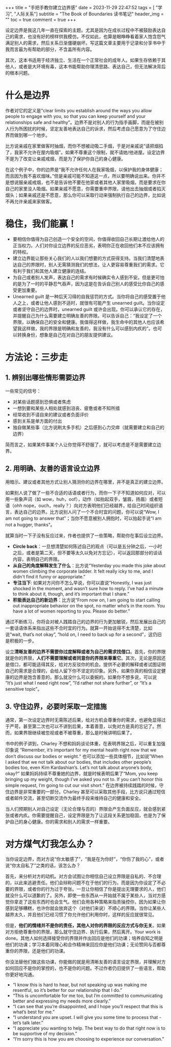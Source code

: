 +++
title = "手把手教你建立边界感"
date = 2023-11-29 22:47:52
tags = [ "学习", "人际关系"]
subtitle = "The Book of Boundaries 读书笔记"
header_img = ""
toc = true
comment = true
+++

设定边界是我这几年一直在探索的主题。尤其是因为在成长过程中不被鼓励表达自己的需求，也没有好的榜样供我模仿。不仅如此，也算是眼睁睁看着家人饱含怨气满足别人的需求，然后关系日渐僵硬崩坏。写这篇文章主要用于记录和分享书中于我而言最为有帮助的部分，不含盖所有内容。

其次，这本书适用于经济独立、生活在一个正常社会的成年人。如果生存依赖于其他人，或者是大环境有毒，这本书能帮助你理清思路、表达自己，但无法解决背后的根本问题。

# 什么是边界

作者对它的定义是“clear limits you establish around the ways you allow people to engage with you, so that you can keep yourself and your relationships safe and healthy”。边界不是对别人的行为指手画脚，而是在被别人行为所困扰的时候，坚定友善地表达自己的诉求，然后考虑自己愿意为了守住边界而做到哪一个地步。

比方说亲戚在家里做客时抽烟，而你不想被动吸二手烟，于是对亲戚说“请把烟掐了，我家不允许在屋内吸烟”。如果不尊重这个限制，就不请她/他进屋。设定边界不是为了改变让亲戚戒烟，而是为了保护你自己的身心健康。

在这个例子中，你的边界是“我不允许任何人在我家吸烟，以保护我的身体健康；而且因为我不喜欢烟味。”但是亲戚可能不知道这一点，所以要明确说出来。你并不是想说服亲戚戒烟，也不是告诉他不要在他家或者其他人家里吸烟，而是要求在你自己的家里没人吸烟。如果亲戚不愿意，你需要重申界限，请他出去抽烟或者掐灭烟头；如果亲戚还是不愿意，那么你可以采取行动来强制执行自己的边界，比如说不再允许亲戚来家做客。

# 稳住，我们能赢！

- 要相信你值得为自己创造一个安全的空间，你值得收回自己长期让渡给他人的正当权力。人们对你设立边界的反应恶劣，表明你正在收回他们本不应该拥有的特权。
- 建立边界能让那些关心我们的人以我们想要的方式获得支持。当我们清楚地表达自己的界限时，别人无需猜测我们的想法，让人更容易尊重我们的需求。它有利于我们和其他人建立健康的连结。
- 为自己或者别人发声，表达自己的需求有时候确实令人感到不安。但是更可怕的是为了一时的平静忍气吞声，因为这是在告诉自己别人的感受比你自己的感受更加重要。
- Unearned guilt 是一种后天习得的自我惩罚的方式。当你将自己的感受置于他人之上，或者让他人感到不适时，就很有可能产生 unearned guilt。当你设定或者坚守自己的边界时，unearned guilt 或许会出现。你可以承认它的存在，并提醒自己为什么需要建立明确友善的界限。可以告诉自己：“我设定了一个界限，以确保自己的安全和健康。我值得这样做，我生命中的其他人也应该希望我这样做，我的界限是明确和友善的，我没有什么可以感到内疚的”。也可以转换身份，想象是自己在对自己的朋友提供建议。

# 方法论：三步走

## 1. 辨别出哪些情形需要边界

一些常见的信号：

- 对某些话题感到恐惧或者焦虑
- 一想到要和某些人相处就感到沮丧、疲惫或者不知所措
- 经常收到不请自来的建议或者负面评价
- 感到关系是单方面的付出
- 独自做某些事（比方说刷太多手机）之后感到心力交瘁（就需要建立和自己的边界）

简而言之，如果某件事某个人让你觉得不舒服了，就可以考虑是不是需要建立边界。

## 2. 用明确、友善的语言设立边界

用暗示、建议或者其他方式让别人猜测你的边界在哪里，并不是真正的建立边界。

如果别人说了做了一些不合适的话语或者行为，而你一下子不知道如何应对，可以用一些象声词（如 wow，huh，oof），动作（如抬起双手，皱眉，扬眉）或者短语（ohh nope，ouch，really？）向对方表明他们已经越界，给自己时间组织语言，表达自己的边界。比方说别人问了一个不合时宜的问题，你可以说“Wow, I am not going to answer that”；当你不愿意被别人拥抱时，可以抬起手说“I am not a hugger, thanks”。

就算当时一下子没有反应过来，作者也提供了一些策略，帮助你在事后设立边界。

- **Circle back**：一旦想清楚如何陈述自己的观点（可以是五分钟之后，一小时之后，或者是第二天，但不要等太久以免对方忘记），可以返回那部分的谈话内容，表明自己的界限。
- **从自己的角度解释发生了什么**：比方说“Yesterday you made this joke about women climbing the corporate ladder. It felt really icky to me, and I didn't find it funny or appropriate.”
- **专注当下**: 如果对方问你不怎么早说，你可以直说”Honestly, I was just shocked in the moment, and wasn’t sure how to reply. I’ve had a minute to think about it, though, and it’s important that I share.”
- **积极表达自己的新边界**：比方说“From now on, I am going to start calling out inappropriate behavior on the spot, no matter who’s in the room. You have a lot of women reporting to you. Please do better.”

通过不断练习，你将会对被人践踏自己的边界的行为更加敏锐，然后发展出自己的一套话语体系来指出这些不合时宜的行为。就算一开始说得不太清楚，比如说“wait, that’s not okay”, “hold on, I need to back up for a second”，这仍旧是积极的一步。

设立**清晰友善的边界不需要你过度解释或者为自己的需求找借口**。首先，你的界限就是你的界限，**人们不需要理解或者同意你的界限来尊重它**。其次，无论是原因还是借口，都可能适得其反，给对方反驳你的机会。提供不必要的解释或者试图证明自己的需求是合理的，会给人留下你不坚定的印象。另外，如果你真的相信设定健康的边界是饱含善意的，那么就没什么可以委婉的。如果你不想多说，可以说 ”It’s just what I need right now”, ”I’d rather not share further”, or “It’s a sensitive topic”。

## 3. 守住边界，必要时采取一定措施

通常，第一次设定边界时无需陈述后果，给对方机会尊重你的需求，也避免显得过于严苛。甚至第二次也可以不讲到后果，本着善意，以免对方是真的忘记了。然而，如果界限继续被忽视或者不被尊重，那么是时候讲明后果了。

书中的例子讲到，Charley 不想和妈妈谈论体重，在表明界限之后，可以重复加强印象说 ”Remember, it’s important for my mental health right now that we don’t discuss our bodies or weight.“ 也可以添加一些具体细节，比如说”When I asked that we not talk about our bodies, that includes other people’s bodies too, even Kim Kardashian’s. Let’s not talk about anyone’s body, okay?” 如果妈妈持续不尊重她的边界，就是时候表明后果了“Mom, you keep bringing up my weight, though I’ve asked you not to. If you can’t honor this simple request, I’m going to cut our visit short.” 在边界被持续践踏的时候，守住边界是非常重要的一部分。Charley 甚至可以采取其他手段，比方说只通过短信或者邮件交流，甚至切断交流作为最终手段来维持自己的健康和安全。

当人们预期别人对自己设定（无论合理与否的）界限会产生负面反应，就会感到紧张或者内疚。你需要提醒自己，设定界限是为了让这段关系更加稳固，也是为了保护自己的身心健康。你的需求和别人的需求一样重要。

# 对方煤气灯我怎么办？

当你设定边界，而对方说“你太敏感了”，“我是在为你好”，“你伤了我的心”，或者说“你太自私了”之类的话，该怎么办？

首先，来分析对方的动机。对方会试图让你相信自己设立界限是自私的、不合理的，以此来逃避责任。他们会辩称问题不在于他们的行为，而是因为你设定了不必要的界限，或者你的行为过于夸张。一旦让你相信了你是提出无理要求的人，他们就没什么可以道歉的了。另外，即使一些东西从一开始就不属于某些人，当对方感觉你拿走了这些东西时也会生气。他们会用各种策略来指责操控你，因为如果让你感到足够糟糕，也许你就会放弃这个（对他们来说）不顺心的界限。当你让某些人越界太久，并且他们已经习惯了你允许他们利用你时，这样的反应就很常见。

但是，**他们的情绪并不是你的责任，其他人对你的界限的反应方式与你无关**。如果对方拒绝尊重你的界限，那么就守住边界、执行后果，然后离开。Your work is done。其他人如何选择接受你的界限并作出回应是他们的功课；培养自知之明是他们的功课；学习本着同理心和合作精神来回应你是他们功课；无论赞同与否都尊重你的界限，还是他们的功课。

你没法替他们做这些功课，你能做的就是用清晰友善的语言设定界限，并理解对方如何回应不是你的掌控的，也不是你的问题。不过作者仍旧提供了一些语言，帮助你更好地沟通。

- “I know this is hard to hear, but not speaking up was making me resentful, so it’s better for our relationship that I do.”
- “This is uncomfortable for me too, but I’m committed to communicating better and expressing my needs more clearly.”
- “I can see that you’re disappointed, and I hope you’ll respect that this is what’s best for me.”
- “I understand you are upset. I will give you some time to process that - let’s talk later.”
- “I appreciate you wanting to help. The best way to do that right now is to be supportive of my decision.”
- “I’m sorry this is how you are choosing to experience our conversation.”
